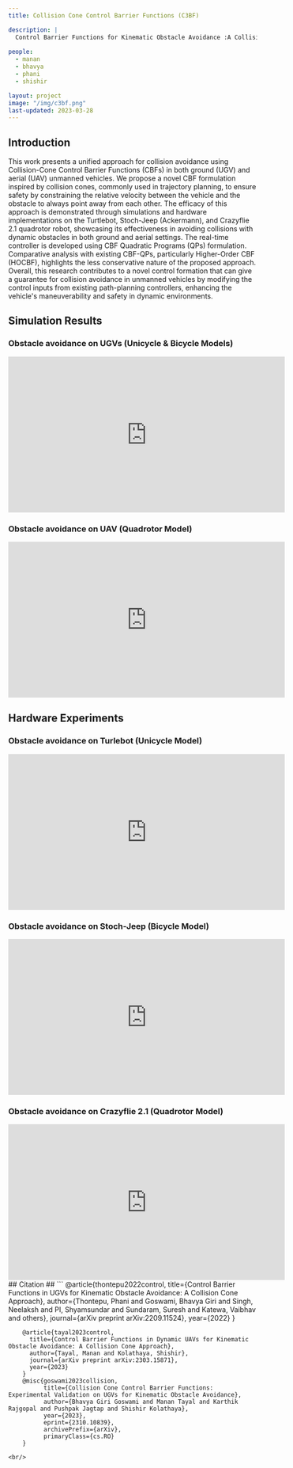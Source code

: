 ```yaml
---
title: Collision Cone Control Barrier Functions (C3BF)

description: |
  Control Barrier Functions for Kinematic Obstacle Avoidance :A Collision Cone Approach
  
people:
  - manan
  - bhavya
  - phani
  - shishir

layout: project
image: "/img/c3bf.png"
last-updated: 2023-03-28
---
```

## Introduction 
This work presents a unified approach for collision avoidance using Collision-Cone Control Barrier Functions (CBFs) in both ground (UGV) and aerial (UAV) unmanned vehicles. We propose a novel CBF formulation inspired by collision cones, commonly used in trajectory planning, to ensure safety by constraining the relative velocity between the vehicle and the obstacle to always point away from each other. The efficacy of this approach is demonstrated through simulations and hardware implementations on the Turtlebot, Stoch-Jeep (Ackermann), and Crazyflie 2.1 quadrotor robot, showcasing its effectiveness in avoiding collisions with dynamic obstacles in both ground and aerial settings. The real-time controller is developed using CBF Quadratic Programs (QPs) formulation. Comparative analysis with existing CBF-QPs, particularly Higher-Order CBF (HOCBF), highlights the less conservative nature of the proposed approach. Overall, this research contributes to a novel control formation that can give a guarantee for collision avoidance in unmanned vehicles by modifying the control inputs from existing path-planning controllers, enhancing the vehicle's maneuverability and safety in dynamic environments.

## Simulation Results
### Obstacle avoidance on UGVs (Unicycle & Bicycle Models)
<iframe width="560" height="315" src="https://www.youtube.com/embed/Dme7Wm9y6es?si=MJtqDGpFVl71ZDMD" 
      title="YouTube video player" frameborder="0" allow="accelerometer; autoplay; clipboard-write; encrypted-media; gyroscope; picture-in-picture; web-share" allowfullscreen></iframe>

### Obstacle avoidance on UAV (Quadrotor Model)
<iframe width="560" height="315" src="https://www.youtube.com/embed/oTauuHCpFM0?si=xlMvqoxhGrRpvOgm" 
      title="YouTube video player" frameborder="0" allow="accelerometer; autoplay; clipboard-write; encrypted-media; gyroscope; picture-in-picture; web-share" allowfullscreen></iframe>

## Hardware Experiments
### Obstacle avoidance on Turlebot (Unicycle Model)
<iframe width="560" height="315" src="https://www.youtube.com/embed/L7y6x_121T8?si=2Vf_1IINKDDmOGqv" 
      title="YouTube video player" frameborder="0" allow="accelerometer; autoplay; clipboard-write; encrypted-media; gyroscope; picture-in-picture; web-share" allowfullscreen></iframe>

### Obstacle avoidance on Stoch-Jeep (Bicycle Model)
<iframe width="560" height="315" src="https://www.youtube.com/embed/bYME1ZF98TQ?si=5I-RhM3igN1eQD9-" 
      title="YouTube video player" frameborder="0" allow="accelerometer; autoplay; clipboard-write; encrypted-media; gyroscope; picture-in-picture; web-share" allowfullscreen></iframe>

### Obstacle avoidance on Crazyflie 2.1 (Quadrotor Model)</h3>
<iframe width="560" height="315" src="https://www.youtube.com/embed/_OIX3QhtQUM?si=4oo1aWrbs3rv9hFT" 
      title="YouTube video player" frameborder="0" allow="accelerometer; autoplay; clipboard-write; encrypted-media; gyroscope; picture-in-picture; web-share" allowfullscreen></iframe>

<br/>
## Citation ##
```
        @article{thontepu2022control,
          title={Control Barrier Functions in UGVs for Kinematic Obstacle Avoidance: A Collision Cone Approach},
          author={Thontepu, Phani and Goswami, Bhavya Giri and Singh, Neelaksh and PI, Shyamsundar and Sundaram, Suresh and Katewa, Vaibhav and others},
          journal={arXiv preprint arXiv:2209.11524},
          year={2022}
        }
        
        @article{tayal2023control,
          title={Control Barrier Functions in Dynamic UAVs for Kinematic Obstacle Avoidance: A Collision Cone Approach},
          author={Tayal, Manan and Kolathaya, Shishir},
          journal={arXiv preprint arXiv:2303.15871},
          year={2023}
        }
        @misc{goswami2023collision,
              title={Collision Cone Control Barrier Functions: Experimental Validation on UGVs for Kinematic Obstacle Avoidance}, 
              author={Bhavya Giri Goswami and Manan Tayal and Karthik Rajgopal and Pushpak Jagtap and Shishir Kolathaya},
              year={2023},
              eprint={2310.10839},
              archivePrefix={arXiv},
              primaryClass={cs.RO}
        }
        
```
<br/>
